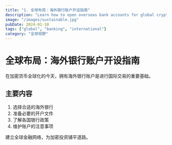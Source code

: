 ```yaml
---
title: "1. 全球布局：海外银行账户开设指南"
description: "Learn how to open overseas bank accounts for global crypto operations."
image: "/images/sustainable.jpg"
pubDate: 2024-01-10
tags: ["global", "banking", "international"]
category: "全球视野"
---
```


# 全球布局：海外银行账户开设指南

在加密货币全球化的今天，拥有海外银行账户是进行国际交易的重要基础。

## 主要内容

1. 选择合适的海外银行
2. 准备必要的开户文件
3. 了解各国银行政策
4. 维护账户的注意事项

建立全球金融网络，为加密投资铺平道路。